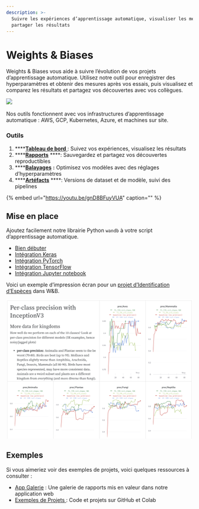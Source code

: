 ```yaml
---
description: >-
  Suivre les expériences d’apprentissage automatique, visualiser les mesures, et
  partager les résultats
---
```


# Weights & Biases

Weights & Biases vous aide à suivre l’évolution de vos projets d’apprentissage automatique. Utilisez notre outil pour enregistrer des hyperparamètres et obtenir des mesures après vos essais, puis visualisez et comparez les résultats et partagez vos découvertes avec vos collègues.

![](.gitbook/assets/franceversion.png)

Nos outils fonctionnent avec vos infrastructures d’apprentissage automatique : AWS, GCP, Kubernetes, Azure, et machines sur site.

### Outils

1.  ****[**Tableau de bord** ](https://docs.wandb.ai/app): Suivez vos expériences, visualisez les résultats
2. \*\*\*\*[**Rapports**](https://docs.wandb.ai/reports) ****: Sauvegardez et partagez vos découvertes reproductibles
3. \*\*\*\*[**Balayages**](https://docs.wandb.ai/sweeps) **:** Optimisez vos modèles avec des réglages d’hyperparamètres
4.  ****[**Artéfacts**](https://docs.wandb.ai/artifacts) ****: Versions de dataset et de modèle, suivi des pipelines

{% embed url="https://youtu.be/gnD8BFuyVUA" caption="" %}

## Mise en place

 Ajoutez facilement notre librairie Python `wandb` à votre script d’apprentissage automatique.  


* [Bien débuter](https://docs.wandb.ai/quickstart)
* [Intégration Keras](https://docs.wandb.ai/integrations/keras)
* [Intégration PyTorch](https://docs.wandb.ai/integrations/pytorch)
* [Intégration TensorFlow](https://docs.wandb.ai/integrations/tensorflow)
* [Intégration Jupyter notebook](https://docs.wandb.ai/integrations/jupyter)

Voici un exemple d’impression écran pour un [projet d’Identification d’Espèces](https://wandb.ai/stacey/curr_learn/reports/Species-Identification--VmlldzoxMDc2NA) dans W&B.

![](.gitbook/assets/screen-shot-2020-08-07-at-1.16.16-pm.png)

## Exemples

Si vous aimeriez voir des exemples de projets, voici quelques ressources à consulter :

*  [App Galerie](https://app.wandb.ai/gallery) : Une galerie de rapports mis en valeur dans notre application web
*  [Exemples de Projets ](https://docs.wandb.ai/examples): Code et projets sur GitHub et Colab

